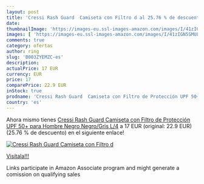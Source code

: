 ```yaml
---
layout: post
title: 'Cressi Rash Guard  Camiseta con Filtro d al 25.76 % de descuento'
date: 
thumbnailImage: 'https://images-eu.ssl-images-amazon.com/images/I/41zIGN5SMUL._SL200_.jpg'
images: [ 'https://images-eu.ssl-images-amazon.com/images/I/41zIGN5SMUL._SL200_.jpg' ]
comments: true
category: ofertas
author: ring
slug: 'B003ZYEMZC-es'
description:
actualPrice: 17 EUR
currency: EUR
price: 17
comparePrice: 22.9 EUR
inStock: true
prodname: 'Cressi Rash Guard  Camiseta con Filtro de Protección UPF 50+ para Hombre  Negro  Negro/Gris   L/4'
country: 'es'
---
```


Ahora mismo tienes [Cressi Rash Guard  Camiseta con Filtro de Protección UPF 50+ para Hombre  Negro  Negro/Gris   L/4](https://www.amazon.es/dp/B003ZYEMZC/?tag=tolees-21) a 17 EUR (original: 22.9 EUR) (25.76 %  de descuento) en el siguiente enlace!

[![Cressi Rash Guard  Camiseta con Filtro d](https://images-eu.ssl-images-amazon.com/images/I/41zIGN5SMUL._SL200_.jpg)](https://www.amazon.es/dp/B003ZYEMZC/?tag=tolees-21)

[Visítala!!!](https://www.amazon.es/dp/B003ZYEMZC/?tag=tolees-21)

Links participate in Amazon Associate program and might generate a comission on qualifying sales
